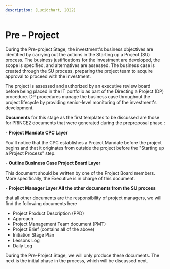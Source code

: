 ```yaml
---
description: (Lucidchart, 2022)
---
```


# Pre – Project

During the Pre-project Stage, the investment's business objectives are identified by carrying out the actions in the Starting up a Project (SU) process. The business justifications for the investment are developed, the scope is specified, and alternatives are assessed. The business case is created through the SU process, preparing the project team to acquire approval to proceed with the investment.

The project is assessed and authorized by an executive review board before being placed in the IT portfolio as part of the Directing a Project (DP) procedure. DP procedures manage the business case throughout the project lifecycle by providing senior-level monitoring of the investment's development.

&#x20;

**Documents** for this stage as the first templates to be discussed are those for PRINCE2 documents that were generated during the preproposal phase.:

&#x20;

\-          **Project Mandate CPC Layer**

You'll notice that the CPC establishes a Project Mandate before the project begins and that it originates from outside the project before the "Starting up a Project Process" step.

\-          **Outline Business Case Project Board Layer**

This document should be written by one of the Project Board members. More specifically, the Executive is in charge of this document.

\-          **Project Manager Layer All the other documents from the SU process**

that all other documents are the responsibility of project managers, we will find the following documents here

* Project Product Description (PPD)
* Approach
* Project Management Team document (PMT)
* Project Brief (contains all of the above)
* Initiation Stage Plan
* Lessons Log
* Daily Log

During the Pre-Project Stage, we will only produce these documents. The next is the initial phase in the process, which will be discussed next.
